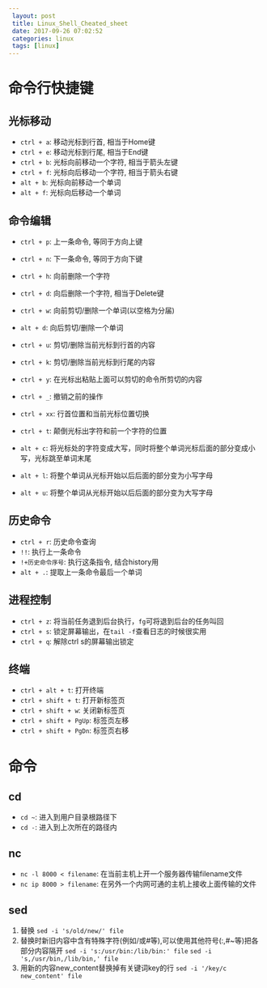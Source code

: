 ```yaml
---
 layout: post
 title: Linux_Shell_Cheated_sheet
 date: 2017-09-26 07:02:52
 categories: linux
 tags: [linux]
---
```


# 命令行快捷键

## 光标移动
- `ctrl + a`: 移动光标到行首, 相当于Home键
- `ctrl + e`: 移动光标到行尾, 相当于End键
- `ctrl + b`: 光标向前移动一个字符, 相当于箭头左键
- `ctrl + f`: 光标向后移动一个字符, 相当于箭头右键
- `alt + b`: 光标向前移动一个单词 
- `alt + f`: 光标向后移动一个单词

## 命令编辑
- `ctrl + p`: 上一条命令, 等同于方向上键
- `ctrl + n`: 下一条命令, 等同于方向下键
- `ctrl + h`: 向前删除一个字符
- `ctrl + d`: 向后删除一个字符, 相当于Delete键
- `ctrl + w`: 向前剪切/删除一个单词(以空格为分届)
- `alt + d`: 向后剪切/删除一个单词
- `ctrl + u`: 剪切/删除当前光标到行首的内容
- `ctrl + k`: 剪切/删除当前光标到行尾的内容
- `ctrl + y`: 在光标出粘贴上面可以剪切的命令所剪切的内容
- `ctrl + _`: 撤销之前的操作
- `ctrl + xx`: 行首位置和当前光标位置切换

- `ctrl + t`: 颠倒光标出字符和前一个字符的位置
- `alt + c`:  将光标处的字符变成大写，同时将整个单词光标后面的部分变成小写，光标跳至单词末尾
- `alt + l`:  将整个单词从光标开始以后后面的部分变为小写字母
- `alt + u`:  将整个单词从光标开始以后后面的部分变为大写字母

## 历史命令

- `ctrl + r`: 历史命令查询
- `!!`: 执行上一条命令
- `!+历史命令序号`: 执行这条指令, 结合history用
- `alt + .`: 提取上一条命令最后一个单词

## 进程控制

- `ctrl + z`: 将当前任务退到后台执行，`fg`可将退到后台的任务叫回
- `ctrl + s`: 锁定屏幕输出，在`tail -f`查看日志的时候很实用
- `ctrl + q`: 解除ctrl s的屏幕输出锁定

## 终端

- `ctrl + alt + t`: 打开终端
- `ctrl + shift + t`: 打开新标签页
- `ctrl + shift + w`: 关闭新标签页
- `ctrl + shift + PgUp`: 标签页左移
- `ctrl + shift + PgDn`: 标签页右移


# 命令

## cd
- `cd ~`: 进入到用户目录根路径下
- `cd -`: 进入到上次所在的路径内

## nc
- `nc -l 8000 < filename`: 在当前主机上开一个服务器传输filename文件
- `nc ip 8000 > filename`: 在另外一个内网可通的主机上接收上面传输的文件


## sed
1. 替换
`sed -i 's/old/new/' file`
2. 替换时新旧内容中含有特殊字符(例如/或#等),可以使用其他符号(:,#~等)把各部分内容隔开
`sed -i 's:/usr/bin:/lib/bin:' file`
`sed -i 's,/usr/bin,/lib/bin,' file`
3. 用新的内容new_content替换掉有关键词key的行
`sed -i '/key/c new_content' file`

